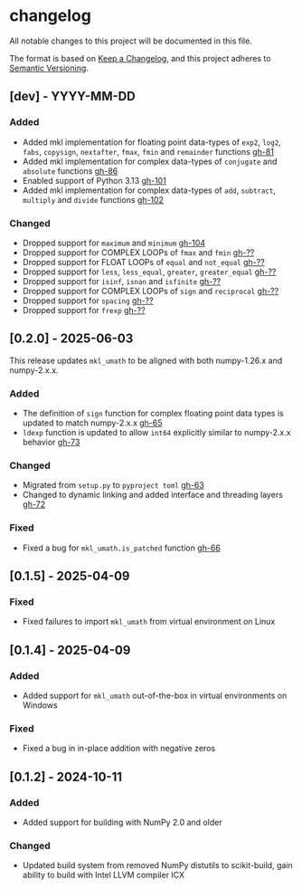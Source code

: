 # changelog
All notable changes to this project will be documented in this file.

The format is based on [Keep a Changelog](https://keepachangelog.com/en/1.1.0/),
and this project adheres to [Semantic Versioning](https://semver.org/spec/v2.0.0.html).

## [dev] - YYYY-MM-DD

### Added
* Added mkl implementation for floating point data-types of `exp2`, `log2`, `fabs`, `copysign`, `nextafter`, `fmax`, `fmin` and `remainder` functions [gh-81](https://github.com/IntelPython/mkl_umath/pull/81)
* Added mkl implementation for complex data-types of `conjugate` and `absolute` functions [gh-86](https://github.com/IntelPython/mkl_umath/pull/86)
* Enabled support of Python 3.13 [gh-101](https://github.com/IntelPython/mkl_umath/pull/101)
* Added mkl implementation for complex data-types of `add`, `subtract`, `multiply` and `divide` functions [gh-102](https://github.com/IntelPython/mkl_umath/pull/102)

### Changed 
* Dropped support for `maximum` and `minimum` [gh-104](https://github.com/IntelPython/mkl_umath/pull/104)
* Dropped support for COMPLEX LOOPs of `fmax` and `fmin` [gh-??](https://github.com/IntelPython/mkl_umath/pull/??)
* Dropped support for FLOAT LOOPs of `equal` and `not_equal` [gh-??](https://github.com/IntelPython/mkl_umath/pull/??)
* Dropped support for `less`, `less_equal`, `greater`, `greater_equal` [gh-??](https://github.com/IntelPython/mkl_umath/pull/??)
* Dropped support for `isinf`, `isnan` and `isfinite` [gh-??](https://github.com/IntelPython/mkl_umath/pull/??)
* Dropped support for COMPLEX LOOPs of `sign` and `reciprocal` [gh-??](https://github.com/IntelPython/mkl_umath/pull/??)
* Dropped support for `spacing` [gh-??](https://github.com/IntelPython/mkl_umath/pull/??)
* Dropped support for `frexp` [gh-??](https://github.com/IntelPython/mkl_umath/pull/??)

## [0.2.0] - 2025-06-03
This release updates `mkl_umath` to be aligned with both numpy-1.26.x and numpy-2.x.x.

### Added
* The definition of `sign` function for complex floating point data types is updated to match numpy-2.x.x [gh-65](https://github.com/IntelPython/mkl_umath/pull/65)
* `ldexp` function is updated to allow `int64` explicitly similar to numpy-2.x.x behavior [gh-73](https://github.com/IntelPython/mkl_umath/pull/73)

### Changed 
* Migrated from `setup.py` to `pyproject toml` [gh-63](https://github.com/IntelPython/mkl_umath/pull/63)
* Changed to dynamic linking and added interface and threading layers [gh-72](https://github.com/IntelPython/mkl_umath/pull/72)

### Fixed
* Fixed a bug for `mkl_umath.is_patched` function [gh-66](https://github.com/IntelPython/mkl_umath/pull/66)


## [0.1.5] - 2025-04-09

### Fixed
* Fixed failures to import `mkl_umath` from virtual environment on Linux

## [0.1.4] - 2025-04-09

### Added
* Added support for `mkl_umath` out-of-the-box in virtual environments on Windows

### Fixed
* Fixed a bug in in-place addition with negative zeros

## [0.1.2] - 2024-10-11

### Added
* Added support for building with NumPy 2.0 and older

### Changed
* Updated build system from removed NumPy distutils to scikit-build, gain ability to build with Intel LLVM compiler ICX

